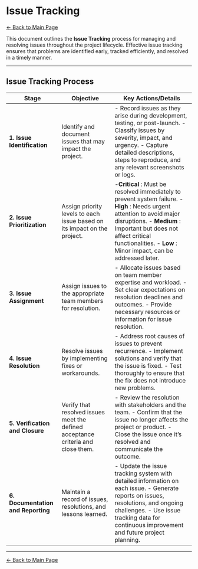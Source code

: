 # **Issue Tracking**

[← Back to Main Page](../index.md)

This document outlines the **Issue Tracking** process for managing and resolving issues throughout the project lifecycle. Effective issue tracking ensures that problems are identified early, tracked efficiently, and resolved in a timely manner.

---

## **Issue Tracking Process**

| **Stage**                          | **Objective**                                                                    | **Key Actions/Details**                                                                                                                                                                                                                                             |
| ---------------------------------- | -------------------------------------------------------------------------------- | ------------------------------------------------------------------------------------------------------------------------------------------------------------------------------------------------------------------------------------------------------------------- |
| **1. Issue Identification**        | Identify and document issues that may impact the project.                        | - Record issues as they arise during development, testing, or post-launch.  - Classify issues by severity, impact, and urgency.  - Capture detailed descriptions, steps to reproduce, and any relevant screenshots or logs.                                         |
| **2. Issue Prioritization**        | Assign priority levels to each issue based on its impact on the project.         | -**Critical** : Must be resolved immediately to prevent system failure.  - **High** : Needs urgent attention to avoid major disruptions.  - **Medium** : Important but does not affect critical functionalities.  - **Low** : Minor impact, can be addressed later. |
| **3. Issue Assignment**            | Assign issues to the appropriate team members for resolution.                    | - Allocate issues based on team member expertise and workload.  - Set clear expectations on resolution deadlines and outcomes.  - Provide necessary resources or information for issue resolution.                                                                  |
| **4. Issue Resolution**            | Resolve issues by implementing fixes or workarounds.                             | - Address root causes of issues to prevent recurrence.  - Implement solutions and verify that the issue is fixed.  - Test thoroughly to ensure that the fix does not introduce new problems.                                                                        |
| **5. Verification and Closure**    | Verify that resolved issues meet the defined acceptance criteria and close them. | - Review the resolution with stakeholders and the team.  - Confirm that the issue no longer affects the project or product.  - Close the issue once it’s resolved and communicate the outcome.                                                                      |
| **6. Documentation and Reporting** | Maintain a record of issues, resolutions, and lessons learned.                   | - Update the issue tracking system with detailed information on each issue.  - Generate reports on issues, resolutions, and ongoing challenges.  - Use issue tracking data for continuous improvement and future project planning.                                  |

---

[← Back to Main Page](../index.md)

